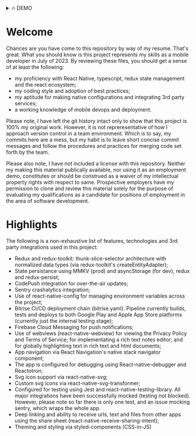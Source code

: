 <details>
<summary>🔥 DEMO</summary>

https://github.com/jehillert/2023-react-native-portfolio-demo-and-example/assets/25601296/637a935c-ef57-4438-89c7-ff41e1ac4691
</details>

# Welcome
Chances are you have come to this repository by way of my resume.  That's great.  What you should know is this project represents my skills as a mobile developer in July of 2023. By reviewing these files, you should get a sense of at least the following:
- my proficiency with React Native, typescript, redux state management and the react ecosystem;
- my coding style and adoption of best practices;
- my aptitude for making native configurations and integrating 3rd party services;
- a working knowledge of mobile devops and deployment.

Please note, I have left the git history intact only to show that this project is 100% my original work. However, it is not repreresentative of how I approach version control in a team environment.  Which is to say, my commits here are a mess, but my habit is to leave short concise commit messages and follow the procedures and practices for merging code set forth by the team.

Please also note, I have not included a license with this repository.  Neither my making this material publically available, nor using it as an employment demo, constitutes or should be construed as a waiver of my intellectual property rights with respect to same. Prospective employers have my permission to clone and review this material solely for the purpose of evaluating my qualifications as a candidate for positions of employment in the area of software development.

# Highlights
The following is a non-exhaustive list of features, technologies and 3rd party integrations used in this project:
- Redux and redux-toolkit: thunk-slice-selector architecture with normalized data types (via redux-toolkit's createEntityAdapter);
- State persistance using MMKV (prod) and asyncStorage (for dev), redux and redux-persist;
- CodePush integration for over-the-air updates;
- Sentry crashalytics integration;
- Use of react-native-config for managing environment variables across the project;
- Bitrise CI/CD deployment chain (bitrise.yaml). Pipeline currently builds, tests and deploys to both Google Play and Apple App Store platforms (currently just the internal testing stage);
- Firebase Cloud Messaging for push notifications;
- Use of webviews (react-native-webview) for viewing the Privacy Policy and Terms of Service; for implementating a rich text notes editor; and for globally highlighting text in rich text and html documents;
- App navigation via React Navigation's native stack navigator component;
- The app is configured for debugging using React-native-debugger and Reactotron;
- Svg icon support via react-native-svg;
- Custom svg icons via react-native-svg-transformer;
- Configured for testing using Jest and react-native-testing-library.  All major integrations have been successfully mocked (testing not blocked).  However, please note so far there is only one test, and an issue mocking sentry, which wraps the whole app.
- Deep linking and ability to receive urls, text and files from other apps using the share sheet (react-native-receive-sharing-intent);
- Theming and styling via styled-components (CSS-in-JS)
